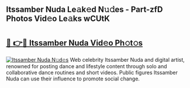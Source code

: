 ## Itssamber Nuda Le𝚊k𝚎d N𝚞𝚍es - Part-zfD Photos Vid𝚎o Le𝚊ks wCUtK

# <h2><a href="http://fbf1xrx.evod.top/?m=Itssamber+Nuda">🔗 👉🔴 Itssamber Nuda Vid𝚎o Ph𝚘t𝚘s</a></h2>

[![Itssamber Nuda N𝚞d𝚎s](https://i.imgur.com/8V9OHl7.gif)](http://fbf1xrx.evod.top/?m=Itssamber+Nuda)
Web celebrity Itssamber Nuda and digital artist, renowned for posting dance and lifestyle content through solo and collaborative dance routines and short videos. Public figures Itssamber Nuda can use their influence to promote social change. 
